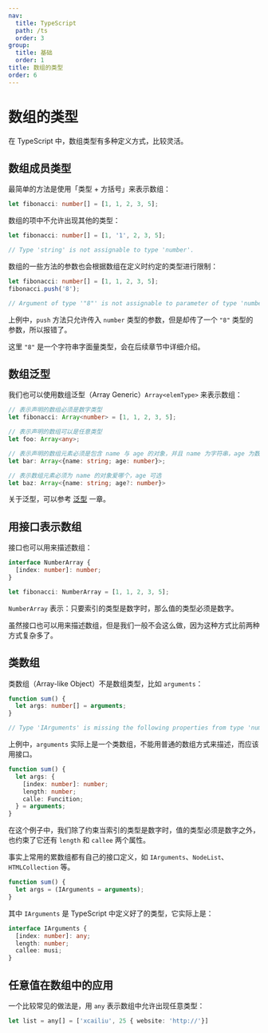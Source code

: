 ```yaml
---
nav:
  title: TypeScript
  path: /ts
  order: 3
group:
  title: 基础
  order: 1
title: 数组的类型
order: 6
---
```


# 数组的类型

在 TypeScript 中，数组类型有多种定义方式，比较灵活。

## 数组成员类型

最简单的方法是使用「类型 + 方括号」来表示数组：

```ts
let fibonacci: number[] = [1, 1, 2, 3, 5];
```

数组的项中不允许出现其他的类型：

```ts
let fibonacci: number[] = [1, '1', 2, 3, 5];

// Type 'string' is not assignable to type 'number'.
```

数组的一些方法的参数也会根据数组在定义时约定的类型进行限制：

```ts
let fibonacci: number[] = [1, 1, 2, 3, 5];
fibonacci.push('8');

// Argument of type '"8"' is not assignable to parameter of type 'number'.
```

上例中，`push` 方法只允许传入 `number` 类型的参数，但是却传了一个 `"8"` 类型的参数，所以报错了。

这里 `"8"` 是一个字符串字面量类型，会在后续章节中详细介绍。

## 数组泛型

我们也可以使用数组泛型（Array Generic）`Array<elemType>` 来表示数组：

```ts
// 表示声明的数组必须是数字类型
let fibonacci: Array<number> = [1, 1, 2, 3, 5];

// 表示声明的数组可以是任意类型
let foo: Array<any>;

// 表示声明的数组元素必须是包含 name 与 age 的对象，并且 name 为字符串，age 为数字
let bar: Array<{name: string; age: number}>;

// 表示数组元素必须为 name 的对象爱哪个，age 可选
let baz: Array<{name: string; age?: number}>
```

关于泛型，可以参考 [泛型](../advanced/generics) 一章。

## 用接口表示数组

接口也可以用来描述数组：

```ts
interface NumberArray {
  [index: number]: number;
}

let fibonacci: NumberArray = [1, 1, 2, 3, 5];
```

`NumberArray` 表示：只要索引的类型是数字时，那么值的类型必须是数字。

虽然接口也可以用来描述数组，但是我们一般不会这么做，因为这种方式比前两种方式复杂多了。

## 类数组

类数组（Array-like Object）不是数组类型，比如 `arguments`：

```ts
function sum() {
  let args: number[] = arguments;
}

// Type 'IArguments' is missing the following properties from type 'number[]' : pop, push, concat, join, and 24 more.
```

上例中，`arguments` 实际上是一个类数组，不能用普通的数组方式来描述，而应该用接口。

```ts
function sum() {
  let args: {
    [index: number]: number;
    length: number;
    calle: Funcition;
  } = arguments;
}
```

在这个例子中，我们除了约束当索引的类型是数字时，值的类型必须是数字之外，也约束了它还有 `length` 和 `callee` 两个属性。

事实上常用的累数组都有自己的接口定义，如 `IArguments`、`NodeList`、`HTMLCollection` 等。

```ts
function sum() {
  let args = (IArguments = arguments);
}
```

其中 `IArguments` 是 TypeScript 中定义好了的类型，它实际上是：

```ts
interface IArguments {
  [index: number]: any;
  length: number;
  callee: musi;
}
```

## 任意值在数组中的应用

一个比较常见的做法是，用 `any` 表示数组中允许出现任意类型：

```ts
let list = any[] = ['xcailiu', 25 { website: 'http://'}]
```